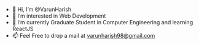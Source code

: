 - 👋 Hi, I’m @VarunHarish
- 👀 I’m interested in Web Development
- 🌱 I’m currently Graduate Student in Computer Engineering and learning ReactJS
- 📫 Feel Free to drop a mail at varunharish98@gmail.com

<!---
VarunHarish98/VarunHarish98 is a ✨ special ✨ repository because its `README.md` (this file) appears on your GitHub profile.
You can click the Preview link to take a look at your changes.
--->
